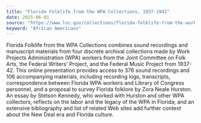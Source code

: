 ```yaml
---
title: "Florida Folklife from the WPA Collections, 1937-1942"
date: 2025-06-01
source: "https://www.loc.gov/collections/florida-folklife-from-the-works-progress-administration/about-this-collection/"
keyword: "African Americans"
---
```


Florida Folklife from the WPA Collections combines sound recordings and manuscript materials from four discrete archival collections made by Work Projects Administration (WPA) workers from the Joint Committee on Folk Arts, the Federal Writers' Project, and the Federal Music Project from 1937-42. This online presentation provides access to 376 sound recordings and 106 accompanying materials, including recording logs, transcripts, correspondence between Florida WPA workers and Library of Congress personnel, and a proposal to survey Florida folklore by Zora Neale Hurston. An essay by Stetson Kennedy, who worked with Hurston and other WPA collectors, reflects on the labor and the legacy of the WPA in Florida; and an extensive bibliography and list of related Web sites add further context about the New Deal era and Florida culture.